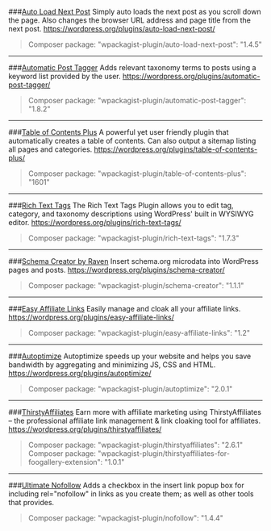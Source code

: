 ###[Auto Load Next Post](https://wordpress.org/plugins/auto-load-next-post/)
Simply auto loads the next post as you scroll down the page. Also changes the browser URL address and page title from the next post.
https://wordpress.org/plugins/auto-load-next-post/
> Composer package: "wpackagist-plugin/auto-load-next-post": "1.4.5"

----

###[Automatic Post Tagger](https://wordpress.org/plugins/automatic-post-tagger/)
Adds relevant taxonomy terms to posts using a keyword list provided by the user.
https://wordpress.org/plugins/automatic-post-tagger/
> Composer package: "wpackagist-plugin/automatic-post-tagger": "1.8.2"

---

###[Table of Contents Plus](https://wordpress.org/plugins/table-of-contents-plus/)
A powerful yet user friendly plugin that automatically creates a table of contents. Can also output a sitemap listing all pages and categories.
https://wordpress.org/plugins/table-of-contents-plus/
> Composer package: "wpackagist-plugin/table-of-contents-plus": "1601"

---

###[Rich Text Tags](https://wordpress.org/plugins/rich-text-tags/)
The Rich Text Tags Plugin allows you to edit tag, category, and taxonomy descriptions using WordPress' built in WYSIWYG editor.
https://wordpress.org/plugins/rich-text-tags/
> Composer package: "wpackagist-plugin/rich-text-tags": "1.7.3"

---

###[Schema Creator by Raven](https://wordpress.org/plugins/schema-creator/)
Insert schema.org microdata into WordPress pages and posts.
https://wordpress.org/plugins/schema-creator/
> Composer package: "wpackagist-plugin/schema-creator": "1.1.1"

---

###[Easy Affiliate Links](https://wordpress.org/plugins/easy-affiliate-links/)
Easily manage and cloak all your affiliate links.
https://wordpress.org/plugins/easy-affiliate-links/
> Composer package: "wpackagist-plugin/easy-affiliate-links": "1.2"

---

###[Autoptimize](https://wordpress.org/plugins/autoptimize/)
Autoptimize speeds up your website and helps you save bandwidth by aggregating and minimizing JS, CSS and HTML.
https://wordpress.org/plugins/autoptimize/
> Composer package: "wpackagist-plugin/autoptimize": "2.0.1"

---

###[ThirstyAffiliates](https://wordpress.org/plugins/thirstyaffiliates/)
Earn more with affiliate marketing using ThirstyAffiliates – the professional affiliate link management & link cloaking tool for affiliates.
https://wordpress.org/plugins/thirstyaffiliates/
> Composer package: "wpackagist-plugin/thirstyaffiliates": "2.6.1"
> Composer package: "wpackagist-plugin/thirstyaffiliates-for-foogallery-extension": "1.0.1"

---

###[Ultimate Nofollow](https://wordpress.org/plugins/nofollow/)
Adds a checkbox in the insert link popup box for including rel="nofollow" in links as you create them; as well as other tools that provides.
> Composer package: "wpackagist-plugin/nofollow": "1.4.4"